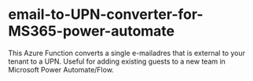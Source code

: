 # email-to-UPN-converter-for-MS365-power-automate
This Azure Function converts a single e-mailadres that is external to your tenant to a UPN. Useful for adding existing guests to a new team in Microsoft Power Automate/Flow.
